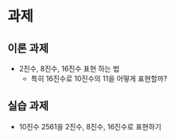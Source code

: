 # 과제


## 이론 과제

- 2진수, 8진수, 16진수 표현 하는 법
  - 특히 16진수로 10진수의 11을 어떻게 표현할까?



## 실습 과제

- 10진수 2561을 2진수, 8진수, 16진수로 표현하기